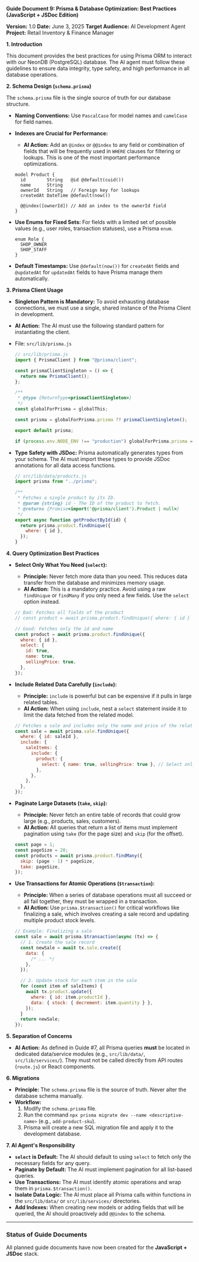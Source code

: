 **Guide Document 9: Prisma & Database Optimization: Best Practices (JavaScript + JSDoc Edition)**

**Version:** 1.0
**Date:** June 3, 2025
**Target Audience:** AI Development Agent
**Project:** Retail Inventory & Finance Manager

**1. Introduction**

This document provides the best practices for using Prisma ORM to interact with our NeonDB (PostgreSQL) database. The AI agent must follow these guidelines to ensure data integrity, type safety, and high performance in all database operations.

**2. Schema Design (`schema.prisma`)**

The `schema.prisma` file is the single source of truth for our database structure.

- **Naming Conventions:** Use `PascalCase` for model names and `camelCase` for field names.
- **Indexes are Crucial for Performance:**

  - **AI Action:** Add an `@index` or `@@index` to any field or combination of fields that will be frequently used in `WHERE` clauses for filtering or lookups. This is one of the most important performance optimizations.

  ```prisma
  model Product {
    id        String   @id @default(cuid())
    name      String
    ownerId   String   // Foreign key for lookups
    createdAt DateTime @default(now())

    @@index([ownerId]) // Add an index to the ownerId field
  }
  ```

- **Use Enums for Fixed Sets:** For fields with a limited set of possible values (e.g., user roles, transaction statuses), use a Prisma `enum`.
  ```prisma
  enum Role {
    SHOP_OWNER
    SHOP_STAFF
  }
  ```
- **Default Timestamps:** Use `@default(now())` for `createdAt` fields and `@updatedAt` for `updatedAt` fields to have Prisma manage them automatically.

**3. Prisma Client Usage**

- **Singleton Pattern is Mandatory:** To avoid exhausting database connections, we must use a single, shared instance of the Prisma Client in development.
- **AI Action:** The AI must use the following standard pattern for instantiating the client.
- File: `src/lib/prisma.js`

  ```javascript
  // src/lib/prisma.js
  import { PrismaClient } from "@prisma/client";

  const prismaClientSingleton = () => {
    return new PrismaClient();
  };

  /**
   * @type {ReturnType<prismaClientSingleton>}
   */
  const globalForPrisma = globalThis;

  const prisma = globalForPrisma.prisma ?? prismaClientSingleton();

  export default prisma;

  if (process.env.NODE_ENV !== "production") globalForPrisma.prisma = prisma;
  ```

- **Type Safety with JSDoc:** Prisma automatically generates types from your schema. The AI must import these types to provide JSDoc annotations for all data access functions.

  ```javascript
  // src/lib/data/products.js
  import prisma from "../prisma";

  /**
   * Fetches a single product by its ID.
   * @param {string} id - The ID of the product to fetch.
   * @returns {Promise<import('@prisma/client').Product | null>}
   */
  export async function getProductById(id) {
    return prisma.product.findUnique({
      where: { id },
    });
  }
  ```

**4. Query Optimization Best Practices**

- **Select Only What You Need (`select`):**

  - **Principle:** Never fetch more data than you need. This reduces data transfer from the database and minimizes memory usage.
  - **AI Action:** This is a mandatory practice. Avoid using a raw `findUnique` or `findMany` if you only need a few fields. Use the `select` option instead.

  ```javascript
  // Bad: Fetches all fields of the product
  // const product = await prisma.product.findUnique({ where: { id } });

  // Good: Fetches only the id and name
  const product = await prisma.product.findUnique({
    where: { id },
    select: {
      id: true,
      name: true,
      sellingPrice: true,
    },
  });
  ```

- **Include Related Data Carefully (`include`):**
  - **Principle:** `include` is powerful but can be expensive if it pulls in large related tables.
  - **AI Action:** When using `include`, nest a `select` statement inside it to limit the data fetched from the related model.
  ```javascript
  // Fetches a sale and includes only the name and price of the related products
  const sale = await prisma.sale.findUnique({
    where: { id: saleId },
    include: {
      saleItems: {
        include: {
          product: {
            select: { name: true, sellingPrice: true }, // Select only needed fields from Product
          },
        },
      },
    },
  });
  ```
- **Paginate Large Datasets (`take`, `skip`):**
  - **Principle:** Never fetch an entire table of records that could grow large (e.g., products, sales, customers).
  - **AI Action:** All queries that return a list of items must implement pagination using `take` (for the page size) and `skip` (for the offset).
  ```javascript
  const page = 1;
  const pageSize = 20;
  const products = await prisma.product.findMany({
    skip: (page - 1) * pageSize,
    take: pageSize,
  });
  ```
- **Use Transactions for Atomic Operations (`$transaction`):**

  - **Principle:** When a series of database operations must all succeed or all fail together, they must be wrapped in a transaction.
  - **AI Action:** Use `prisma.$transaction()` for critical workflows like finalizing a sale, which involves creating a sale record and updating multiple product stock levels.

  ```javascript
  // Example: Finalizing a sale
  const sale = await prisma.$transaction(async (tx) => {
    // 1. Create the sale record
    const newSale = await tx.sale.create({
      data: {
        /* ... */
      },
    });

    // 2. Update stock for each item in the sale
    for (const item of saleItems) {
      await tx.product.update({
        where: { id: item.productId },
        data: { stock: { decrement: item.quantity } },
      });
    }
    return newSale;
  });
  ```

**5. Separation of Concerns**

- **AI Action:** As defined in Guide #7, all Prisma queries **must** be located in dedicated data/service modules (e.g., `src/lib/data/`, `src/lib/services/`). They must not be called directly from API routes (`route.js`) or React components.

**6. Migrations**

- **Principle:** The `schema.prisma` file is the source of truth. Never alter the database schema manually.
- **Workflow:**
  1.  Modify the `schema.prisma` file.
  2.  Run the command `npx prisma migrate dev --name <descriptive-name>` (e.g., `add-product-sku`).
  3.  Prisma will create a new SQL migration file and apply it to the development database.

**7. AI Agent's Responsibility**

- **`select` is Default:** The AI should default to using `select` to fetch only the necessary fields for any query.
- **Paginate by Default:** The AI must implement pagination for all list-based queries.
- **Use Transactions:** The AI must identify atomic operations and wrap them in `prisma.$transaction()`.
- **Isolate Data Logic:** The AI must place all Prisma calls within functions in the `src/lib/data/` or `src/lib/services/` directories.
- **Add Indexes:** When creating new models or adding fields that will be queried, the AI should proactively add `@@index` to the schema.

---

### Status of Guide Documents

All planned guide documents have now been created for the **JavaScript + JSDoc** stack.
